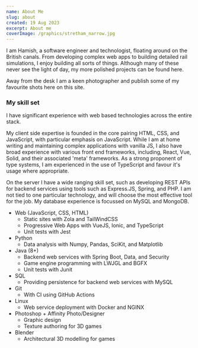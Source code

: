 ```yaml
---
name: About Me
slug: about
created: 19 Aug 2023
excerpt: About me
coverImage: /graphics/stretham_narrow.jpg
---
```


I am Hamish, a software engineer and technologist, floating around on the British canals. From developing complex web apps to building detailed rail simulations, I enjoy building all sorts of things. Although many of these never see the light of day, my more polished projects can be found here.

Away from the desk I am a keen photographer and publish some of my favourite shots here on this site.

### My skill set

I have significant experience with web based technologies across the entire stack.

My client side expertise is founded in the core pairing HTML, CSS, and JavaScript, with particular emphasis on JavaScript. While I am at home writing and maintaining complex applications with vanilla JS, I also have broad experience with various front end frameworks, including, React, Vue, Solid, and their associated 'meta' frameworks. As a strong proponent of type systems, I am experienced in the use of TypeScript and favour it's usage where appropriate. 

On the server I have a wide ranging skill set, such as developing REST APIs for backend services using tools such as Express.JS, Spring, and PHP. I am not tied to one particular technology, and will choose the most effective tool for the job. My database experience is focussed on MySQL and MongoDB. 

- Web (JavaScript, CSS, HTML)
    - Static sites with Zola and TailWindCSS
    - Progressive Web Apps with VueJS, Ionic, and TypeScript
    - Unit tests with Jest
- Python
    - Data analysis with Numpy, Pandas, SciKit, and Matplotlib
- Java (8+)	
    - Backend web services with Spring Boot, Data, and Security
    - Game engine programming with LWJGL and BGFX
    - Unit tests with Junit
- SQL	
    - Providing persistence for backend web services with MySQL
- Git	
    - With CI using GitHub Actions
- Linux
    - Web service deployment with Docker and NGINX
- Photoshop + Affinity Photo/Designer
    - Graphic design
    - Texture authoring for 3D games
- Blender
    - Architectural 3D modelling for games